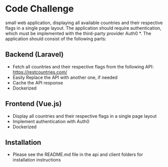 # Code Challenge

small web application, displaying all available countries and
their respective flags in a single page layout. The application should require authentication,
which must be implemented with the third-party provider Auth0 *. The application should
consist of the following parts: 

## Backend (Laravel)
- Fetch all countries and their respective flags from the following API: https://restcountries.com/
- Easily Replace the API with another one, if needed
- Cache the API response
- Dockerized


## Frontend (Vue.js)
- Display all countries and their respective flags in a single page layout
- Implement authentication with Auth0
- Dockerized


## Installation
- Please see the README.md file in the api and client folders for installation instructions